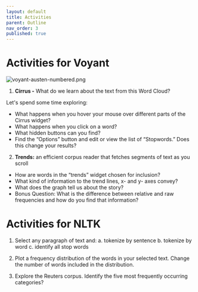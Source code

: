 ```yaml
---
layout: default
title: Activities
parent: Outline
nav_order: 3
published: true
---
```

# Activities for Voyant

 ![voyant-austen-numbered.png]({{site.baseurl}}/content/voyant-austen-numbered.png)


 1. **Cirrus -** What do we learn about the text from this Word Cloud?

 Let's spend some time exploring:

  -  What happens when you hover your mouse over different parts of the Cirrus widget?
  -  What happens when you click on a word?
  -  What hidden buttons can you find?
  -  Find the “Options” button and edit or view the list of “Stopwords.” Does this change your results?


 2. **Trends:** an efficient corpus reader that fetches segments of text as you scroll

 - How are words in the “trends” widget chosen for inclusion?
 - What kind of information to the trend lines, x- and y- axes
convey?
 - What does the graph tell us about the story?
 - Bonus Question: What is the difference between relative and raw frequencies and how do you find that information?

# Activities for NLTK

1. Select any paragraph of text and:
  a. tokenize by sentence
  b. tokenize by word
  c. identify all stop words

2. Plot a frequency distribution of the words in your selected text. Change the number of words included in the distribution.

3. Explore the Reuters corpus. Identify the five most frequently occurring categories?
